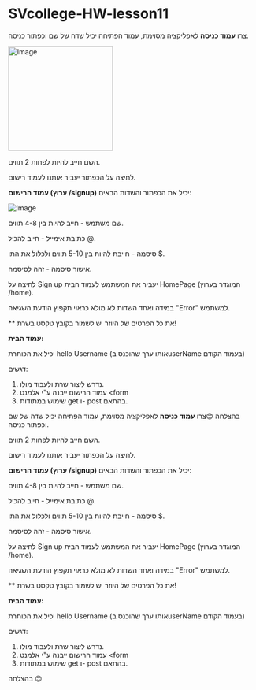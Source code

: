 # SVcollege-HW-lesson11
צרו **עמוד כניסה** לאפליקציה מסוימת, עמוד הפתיחה יכיל שדה של שם וכפתור כניסה.

<img width="212" alt="Image" src="https://github.com/user-attachments/assets/509a3fec-a377-4146-9e9d-1aa1aa9b0517" />

השם חייב להיות לפחות 2 תווים.

לחיצה על הכפתור יעביר אותנו לעמוד רישום.

**עמוד הרישום (ערוץ /signup)** יכיל את הכפתור והשדות הבאים:

![Image](https://github.com/user-attachments/assets/25061feb-9580-49bc-b518-198ae05b658a)



שם משתמש - חייב להיות בין 4-8 תווים.

כתובת אימייל - חייב להכיל @.

סיסמה - חייבת להיות בין 5-10 תווים ולכלול את התו $.

אישור סיסמה - זהה לסיסמה.

לחיצה על Sign up יעביר את המשתמש לעמוד הבית HomePage (המוגדר בערוץ /home).

במידה ואחד השדות לא מולא כראוי תקפוץ הודעת השגיאה "Error" למשתמש.

\*\* את כל הפרטים של היוזר יש לשמור בקובץ טקסט בשרת!

**עמוד הבית:**

יכיל את הכותרת hello Username (אותו ערך שהוכנס בuserName בעמוד הקודם)

דגשים:

1.  נדרש ליצור שרת ולעבוד מולו.
2.  עמוד הרישום ייבנה ע"י אלמנט <form
3.  שימוש במתודות get ו- post בהתאם.

בהצלחה 😊צרו **עמוד כניסה** לאפליקציה מסוימת, עמוד הפתיחה יכיל שדה של שם וכפתור כניסה.


השם חייב להיות לפחות 2 תווים.

לחיצה על הכפתור יעביר אותנו לעמוד רישום.

**עמוד הרישום (ערוץ /signup)** יכיל את הכפתור והשדות הבאים:



שם משתמש - חייב להיות בין 4-8 תווים.

כתובת אימייל - חייב להכיל @.

סיסמה - חייבת להיות בין 5-10 תווים ולכלול את התו $.

אישור סיסמה - זהה לסיסמה.

לחיצה על Sign up יעביר את המשתמש לעמוד הבית HomePage (המוגדר בערוץ /home).

במידה ואחד השדות לא מולא כראוי תקפוץ הודעת השגיאה "Error" למשתמש.

\*\* את כל הפרטים של היוזר יש לשמור בקובץ טקסט בשרת!

**עמוד הבית:**

יכיל את הכותרת hello Username (אותו ערך שהוכנס בuserName בעמוד הקודם)

דגשים:

1.  נדרש ליצור שרת ולעבוד מולו.
2.  עמוד הרישום ייבנה ע"י אלמנט <form
3.  שימוש במתודות get ו- post בהתאם.

בהצלחה 😊
